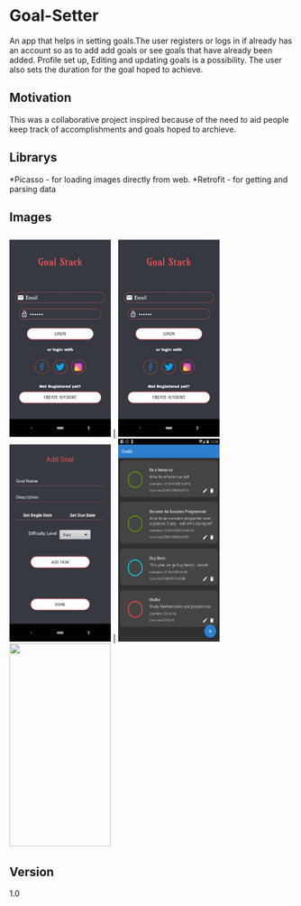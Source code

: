 # Goal-Setter
An app that helps in setting goals.The user registers or logs in if already has an account so as to add add goals or see goals that have already been added. Profile set up, Editing and updating goals is a possibility. The user also sets the duration for the goal hoped to achieve. 

## Motivation
This was a collaborative project inspired because of the need to aid people keep track of accomplishments and goals hoped to archieve.
## Librarys
*Picasso - for loading images directly from web.
*Retrofit - for getting and parsing data

## Images
<img src="/goal_setter_screenshots/goalsetterLogin.jpeg" width="180" height="360" /> | <img src="/goal_setter_screenshots/goalsetterLogin.jpeg" width="180" height="360" />
<img src="/goal_setter_screenshots/goalsetterAddGoal.jpeg" width="180" height="360" /> | <img src="/goal_setter_screenshots/goalsetterItems.jpeg" width="180" height="360" />
<img src="/goal_setter_screenshots/goalsetterAllGoals.jpeg" width="180" height="360" />
## Version 
1.0
